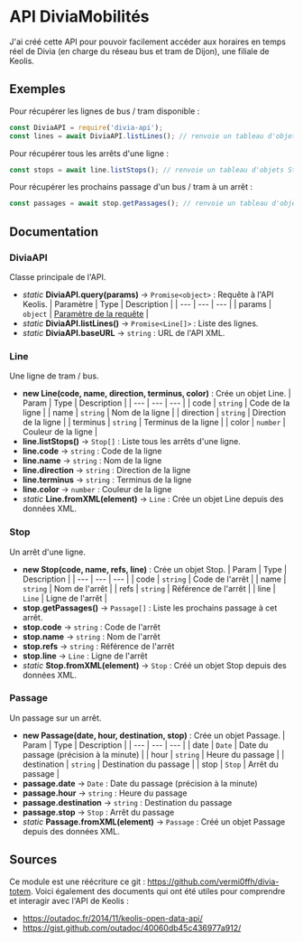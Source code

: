 
# API DiviaMobilités

J'ai créé cette API pour pouvoir facilement accéder aux horaires en temps réel de Divia (en charge du réseau bus et tram de Dijon), une filiale de Keolis.

## Exemples

Pour récupérer les lignes de bus / tram disponible :
```js
const DiviaAPI = require('divia-api');
const lines = await DiviaAPI.listLines(); // renvoie un tableau d'objets Line
```
Pour récupérer tous les arrêts d'une ligne :
```js
const stops = await line.listStops(); // renvoie un tableau d'objets Stop
```
Pour récupérer les prochains passage d'un bus / tram à un arrêt :
```js
const passages = await stop.getPassages(); // renvoie un tableau d'objets Passage
```
## Documentation

### DiviaAPI
Classe principale de l'API.
-  *static*  **DiviaAPI.query(params)**  &rarr;  `Promise<object>` : Requête à l'API Keolis.
	| Paramètre | Type | Description |
	| --- | --- | --- |
	| params | `object` | [Paramètre de la requête](https://en.wikipedia.org/wiki/Query_string) |
-  *static*  **DiviaAPI.listLines()**  &rarr;  `Promise<Line[]>` : Liste des lignes.
-  *static*  **DiviaAPI.baseURL**  &rarr;  `string` : URL de l'API XML.

### Line
Une ligne de tram / bus.
-  **new Line(code, name, direction, terminus, color)** : Crée un objet Line.
	| Param | Type | Description |
	| --- | --- | --- |
	| code | `string` | Code de la ligne |
	| name | `string` | Nom de la ligne |
	| direction | `string` | Direction de la ligne |
	| terminus | `string` | Terminus de la ligne |
	| color | `number` | Couleur de la ligne |
-  **line.listStops()**  &rarr;  `Stop[]` : Liste tous les arrêts d'une ligne.
-  **line.code**  &rarr;  `string` : Code de la ligne
-  **<span>line.name</span>**  &rarr;  `string` : Nom de la ligne
-  **line.direction**  &rarr;  `string` : Direction de la ligne
-  **line.terminus**  &rarr;  `string` : Terminus de la ligne
-  **line.color**  &rarr;  `number` : Couleur de la ligne
-  *static*  **Line.fromXML(element)**  &rarr;  `Line` : Crée un objet Line depuis des données XML.

### Stop
Un arrêt d'une ligne.
-  **new Stop(code, name, refs, line)** : Crée un objet Stop.
	| Param | Type | Description |
	| --- | --- | --- |
	| code | `string` | Code de l'arrêt |
	| name | `string` | Nom de l'arrêt |
	| refs | `string` | Référence de l'arrêt |
	| line | `Line` | Ligne de l'arrêt |
-  **stop.getPassages()**  &rarr;  `Passage[]` : Liste les prochains passage à cet arrêt.
-  **stop.code**  &rarr;  `string` : Code de l'arrêt
-  **<span>stop.name</span>**  &rarr;  `string` : Nom de l'arrêt
-  **stop.refs**  &rarr;  `string` : Référence de l'arrêt
-  **stop.line**  &rarr;  `Line` : Ligne de l'arrêt
-  *static*  **Stop.fromXML(element)**  &rarr;  `Stop` : Créé un objet Stop depuis des données XML.

### Passage
Un passage sur un arrêt.
- **new Passage(date, hour, destination, stop)** : Crée un objet Passage.
	| Param | Type | Description |
	| --- | --- | --- |
	| date | `Date` | Date du passage (précision à la minute) |
	| hour | `string` | Heure du passage |
	| destination | `string` | Destination du passage |
	| stop | `Stop` | Arrêt du passage |
-  **passage.date**  &rarr;  `Date` : Date du passage (précision à la minute)
-  **passage.hour**  &rarr;  `string` : Heure du passage
-  **passage.destination**  &rarr;  `string` : Destination du passage
-  **passage.stop**  &rarr;  `Stop` : Arrêt du passage
-  *static*  **Passage.fromXML(element)**  &rarr;  `Passage` : Créé un objet Passage depuis des données XML.

## Sources

Ce module est une réécriture ce git : https://github.com/vermi0ffh/divia-totem.
Voici également des documents qui ont été utiles pour comprendre et interagir avec l'API de Keolis :
- https://outadoc.fr/2014/11/keolis-open-data-api/
- https://gist.github.com/outadoc/40060db45c436977a912/
